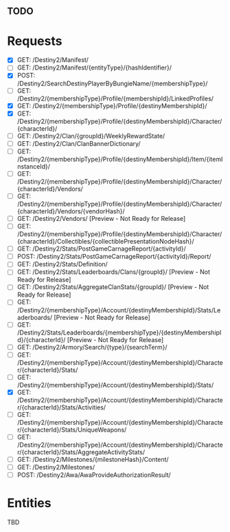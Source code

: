 ## TODO

# Requests

- [x] GET: /Destiny2/Manifest/
- [ ] GET: /Destiny2/Manifest/{entityType}/{hashIdentifier}/
- [x] POST: /Destiny2/SearchDestinyPlayerByBungieName/{membershipType}/
- [ ] GET: /Destiny2/{membershipType}/Profile/{membershipId}/LinkedProfiles/
- [x] GET: /Destiny2/{membershipType}/Profile/{destinyMembershipId}/
- [x] GET: /Destiny2/{membershipType}/Profile/{destinyMembershipId}/Character/{characterId}/
- [ ] GET: /Destiny2/Clan/{groupId}/WeeklyRewardState/
- [ ] GET: /Destiny2/Clan/ClanBannerDictionary/
- [ ] GET: /Destiny2/{membershipType}/Profile/{destinyMembershipId}/Item/{itemInstanceId}/
- [ ] GET: /Destiny2/{membershipType}/Profile/{destinyMembershipId}/Character/{characterId}/Vendors/
- [ ] GET: /Destiny2/{membershipType}/Profile/{destinyMembershipId}/Character/{characterId}/Vendors/{vendorHash}/
- [ ] GET: /Destiny2/Vendors/ [Preview - Not Ready for Release]
- [ ] GET: /Destiny2/{membershipType}/Profile/{destinyMembershipId}/Character/{characterId}/Collectibles/{collectiblePresentationNodeHash}/
- [ ] GET: /Destiny2/Stats/PostGameCarnageReport/{activityId}/
- [ ] POST: /Destiny2/Stats/PostGameCarnageReport/{activityId}/Report/
- [ ] GET: /Destiny2/Stats/Definition/
- [ ] GET: /Destiny2/Stats/Leaderboards/Clans/{groupId}/ [Preview - Not Ready for Release]
- [ ] GET: /Destiny2/Stats/AggregateClanStats/{groupId}/ [Preview - Not Ready for Release]
- [ ] GET: /Destiny2/{membershipType}/Account/{destinyMembershipId}/Stats/Leaderboards/ [Preview - Not Ready for Release]
- [ ] GET: /Destiny2/Stats/Leaderboards/{membershipType}/{destinyMembershipId}/{characterId}/ [Preview - Not Ready for Release]
- [ ] GET: /Destiny2/Armory/Search/{type}/{searchTerm}/
- [ ] GET: /Destiny2/{membershipType}/Account/{destinyMembershipId}/Character/{characterId}/Stats/
- [ ] GET: /Destiny2/{membershipType}/Account/{destinyMembershipId}/Stats/
- [x] GET: /Destiny2/{membershipType}/Account/{destinyMembershipId}/Character/{characterId}/Stats/Activities/
- [ ] GET: /Destiny2/{membershipType}/Account/{destinyMembershipId}/Character/{characterId}/Stats/UniqueWeapons/
- [ ] GET: /Destiny2/{membershipType}/Account/{destinyMembershipId}/Character/{characterId}/Stats/AggregateActivityStats/
- [ ] GET: /Destiny2/Milestones/{milestoneHash}/Content/
- [ ] GET: /Destiny2/Milestones/
- [ ] POST: /Destiny2/Awa/AwaProvideAuthorizationResult/

# Entities

TBD